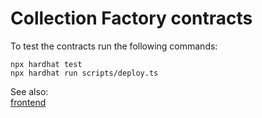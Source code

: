 # Collection Factory contracts

To test the contracts run the following commands:
```shell
npx hardhat test
npx hardhat run scripts/deploy.ts
```

See also:  
[frontend](https://github.com/ssi91/collection_factory/tree/main/frontend)
